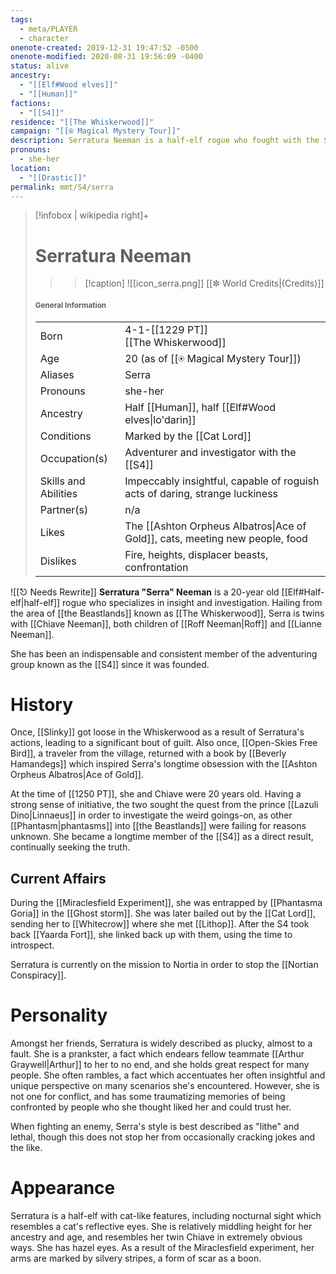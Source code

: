 ```yaml
---
tags:
  - meta/PLAYER
  - character
onenote-created: 2019-12-31 19:47:52 -0500
onenote-modified: 2020-08-31 19:56:09 -0400
status: alive
ancestry:
  - "[[Elf#Wood elves]]"
  - "[[Human]]"
factions:
  - "[[S4]]"
residence: "[[The Whiskerwood]]"
campaign: "[[⍟ Magical Mystery Tour]]"
description: Serratura Neeman is a half-elf rogue who fought with the S4.
pronouns:
  - she-her
location:
  - "[[Drastic]]"
permalink: mmt/S4/serra
---
```

>[!infobox | wikipedia right]+
># Serratura Neeman
>>>[!caption] 
>>![[icon_serra.png]]
>>[[✼ World Credits|(Credits)]]
>#### <small>General Information</small>
>| | |
>| --- | --- |
>| Born | 4-1-[[1229 PT]]<br>[[The Whiskerwood]]|
>| Age | 20 (as of [[⍟ Magical Mystery Tour]]) |
>| Aliases | Serra |
>| Pronouns | she-her |
>| Ancestry | Half [[Human]], half [[Elf#Wood elves\|lo'darin]] |
>| Conditions | Marked by the [[Cat Lord]] |
>| Occupation(s) | Adventurer and investigator with the [[S4]] |
>| Skills and Abilities | Impeccably insightful, capable of roguish acts of daring, strange luckiness |
>| Partner(s) | n/a |
>| Likes | The [[Ashton Orpheus Albatros\|Ace of Gold]], cats, meeting new people, food |
>| Dislikes | Fire, heights, displacer beasts, confrontation |

![[⎋ Needs Rewrite]]
**Serratura "Serra" Neeman** is a 20-year old [[Elf#Half-elf|half-elf]] rogue who specializes in insight and investigation. Hailing from the area of [[the Beastlands]] known as [[The Whiskerwood]], Serra is twins with [[Chiave Neeman]], both children of [[Roff Neeman|Roff]] and [[Lianne Neeman]]. 

She has been an indispensable and consistent member of the adventuring group known as the [[S4]] since it was founded.

# History
Once, [[Slinky]] got loose in the Whiskerwood as a result of Serratura's actions, leading to a significant bout of guilt. Also once, [[Open-Skies Free Bird]], a traveler from the village, returned with a book by [[Beverly Hamandegs]] which inspired Serra's longtime obsession with the [[Ashton Orpheus Albatros|Ace of Gold]].

At the time of [[1250 PT]], she and Chiave were 20 years old. Having a strong sense of initiative, the two sought the quest from the prince [[Lazuli Dino|Linnaeus]] in order to investigate the weird goings-on, as other [[Phantasm|phantasms]] into [[the Beastlands]] were failing for reasons unknown. She became a longtime member of the [[S4]] as a direct result, continually seeking the truth.
## Current Affairs
During the [[Miraclesfield Experiment]], she was entrapped by [[Phantasma Goria]] in the [[Ghost storm]]. She was later bailed out by the [[Cat Lord]], sending her to [[Whitecrow]] where she met [[Lithop]]. After the S4 took back [[Yaarda Fort]], she linked back up with them, using the time to introspect.

Serratura is currently on the mission to Nortia in order to stop the [[Nortian Conspiracy]].
# Personality
Amongst her friends, Serratura is widely described as plucky, almost to a fault. She is a prankster, a fact which endears fellow teammate [[Arthur Graywell|Arthur]] to her to no end, and she holds great respect for many people. She often rambles, a fact which accentuates her often insightful and unique perspective on many scenarios she's encountered. However, she is not one for conflict, and has some traumatizing memories of being confronted by people who she thought liked her and could trust her.

When fighting an enemy, Serra's style is best described as "lithe" and lethal, though this does not stop her from occasionally cracking jokes and the like.

# Appearance
Serratura is a half-elf with cat-like features, including nocturnal sight which resembles a cat's reflective eyes. She is relatively middling height for her ancestry and age, and resembles her twin Chiave in extremely obvious ways. She has hazel eyes. As a result of the Miraclesfield experiment, her arms are marked by silvery stripes, a form of scar as a boon.


